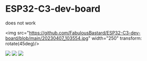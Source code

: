 # ESP32-C3-dev-board

does not work

<img src="https://github.com/FabulousBastard/ESP32-C3-dev-board/blob/main/20230407_103554.jpg" width="250" transform: rotate(45deg)/>

<img src="https://github.com/FabulousBastard/ESP32-C3-dev-board/blob/main/20230407_144617.jpg" width="250" />

<img src="https://github.com/FabulousBastard/ESP32-C3-dev-board/blob/main/20230412_091845.jpg" width="300" />

<img src="https://github.com/FabulousBastard/ESP32-C3-dev-board/blob/main/20230412_092052.jpg" width="300" />
